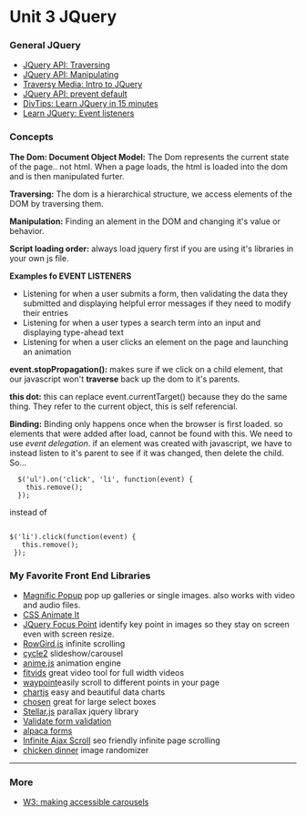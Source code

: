 
# Unit 3 JQuery

### General JQuery

- [JQuery API: Traversing](https://api.jquery.com/category/traversing/)
- [JQuery API: Manipulating](https://api.jquery.com/category/manipulation/)
- [Traversy Media: Intro to JQuery](https://www.youtube.com/watch?v=3nrLc_JOF7k)
- [JQuery API: prevent default](https://api.jquery.com/event.preventdefault/)
- [DivTips: Learn JQuery in 15 minutes](https://www.youtube.com/watch?v=Pt49y1gm0jw)
- [Learn JQuery: Event listeners](https://learn.jquery.com/events/event-basics/)

### Concepts

**The Dom: Document Object Model:** The Dom represents the current state of the page.. not html. When a page loads, the html is loaded into the dom and is then manipulated furter.

**Traversing:** The dom is a hierarchical structure, we access elements of the DOM by traversing them.

**Manipulation:** Finding an alement in the DOM and changing it's value or behavior.

**Script loading order:** always load jquery first if you are using it's libraries in your own js file.


**Examples fo EVENT LISTENERS**
- Listening for when a user submits a form, then validating the data they submitted and displaying helpful error messages if they need to modify their entries
- Listening for when a user types a search term into an input and displaying type-ahead text
- Listening for when a user clicks an element on the page and launching an animation

**event.stopPropagation():** makes sure if we click on a child element, that our javascript won't **traverse** back up the dom to it's parents.

**this dot:** this can replace event.currentTarget() because they do the same thing. They refer to the current object, this is self referencial.

**Binding:** Binding only happens once when the browser is first loaded. so elements that were added after load, cannot be found with this. We need to use *event delegation*. if an element was created with javascript, we have to instead listen to it's parent to see if it was changed, then delete the child.
So...
```
  $('ul').on('click', 'li', function(event) {
    this.remove();
  });
```

  instead of
 ```

 $('li').click(function(event) {
    this.remove();
  });
```


### My Favorite Front End Libraries

- [Magnific Popup](http://dimsemenov.com/plugins/magnific-popup/) pop up galleries or single images. also works with video and audio files.
- [CSS Animate It](http://jackonthe.net/css3animateit/)
- [JQuery Focus Point](https://github.com/jonom/jquery-focuspoint) identify key point in images so they stay on screen even with screen resize.
- [RowGird.js](http://brunjo.github.io/rowGrid.js/) infinite scrolling
- [cycle2](http://jquery.malsup.com/cycle2/) slideshow/carousel
- [anime.js](http://animejs.com/) animation engine
- [fitvids](http://fitvidsjs.com/) great video tool for full width videos
- [waypoint](http://imakewebthings.com/waypoints/)easily scroll to different points in your page
- [chartjs](http://www.chartjs.org/) easy and beautiful data charts
- [chosen](https://harvesthq.github.io/chosen/) great for large select boxes
- [Stellar.js](http://markdalgleish.com/projects/stellar.js/) parallax jquery library
- [Validate form validation](https://jqueryvalidation.org/validate/)
- [alpaca forms](http://www.alpacajs.org/)
- [Infinite Ajax Scroll](https://infiniteajaxscroll.com/) seo friendly infinite page scrolling
- [chicken dinner](http://stephenscaff.com/demos/chickendinner/#) image randomizer
---

### More
- [W3: making accessible carousels](https://www.w3.org/WAI/tutorials/carousels/)
